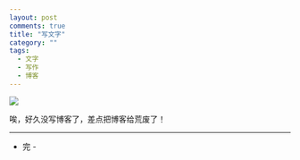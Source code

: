 ```yaml
---
layout: post
comments: true
title: "写文字"
category: ""
tags: 
  - 文字
  - 写作
  - 博客
---
```


![](http://ww4.sinaimg.cn/large/493b785atw1efmhe1u28jj20m80dw768.jpg)

唉，好久没写博客了，差点把博客给荒废了！

---

- 完 - 



